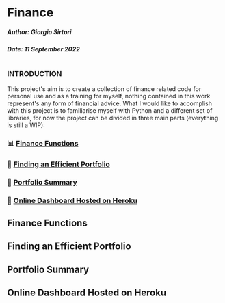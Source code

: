 # Finance



##### Author: Giorgio Sirtori

##### Date: 11 September 2022

#

### INTRODUCTION

This project's aim is to create a collection of finance related code for personal use and as a training for myself, nothing contained in this work represent's any form of financial advice. What I would like to accomplish with this project is to familiarise myself with Python and a different set of libraries, for now the project can be divided in three main parts (everything is still a WIP):

### 📊  [Finance Functions](#finance-functions)
### 💯  [Finding an Efficient Portfolio](#finding-an-efficient-portfolio)
### 🌟  [Portfolio Summary](#portfolio-summary)
### 🔮  [Online Dashboard Hosted on Heroku](#online-dashboard-hosted-on-heroku)





## Finance Functions
## Finding an Efficient Portfolio
## Portfolio Summary
## Online Dashboard Hosted on Heroku
